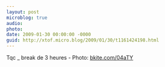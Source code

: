 ```yaml
---
layout: post
microblog: true
audio: 
photo: 
date: 2009-01-30 00:00:00 -0000
guid: http://xtof.micro.blog/2009/01/30/t1161424198.html
---
```

Tqc _ break de 3 heures - Photo: [bkite.com/04aTY](http://bkite.com/04aTY)
